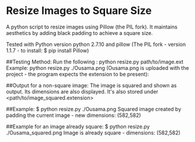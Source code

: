 # Resize Images to Square Size
A python script to resize images using Pillow (the PIL fork). It maintains aesthetics by adding black padding to achieve a square size.

Tested with Python version python 2.7.10 and pillow (The PIL fork - version 1.1.7 - to install: $ pip install Pillow)

##Testing Method: 
Run the following : python resize.py path/to/image.ext
Example: 
python resize.py ./Ousama.png 
(Ousama.png is uploaded with the project - the program expects the extension to be present):

##Output for a non-square image:
The image is squared and shown as output. Its dimensions are also displayed. It's also stored under <path/to/image_squared.extension>

##Example:
$ python resize.py ./Ousama.png 
Squared image created by padding the current image - new dimensions: (582,582)

##Example for an image already square:
$ python resize.py ./Ousama_squared.png 
Image is already square - dimensions: (582,582)
